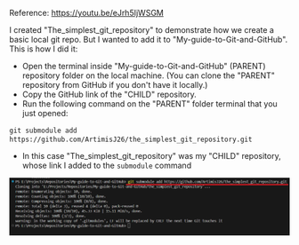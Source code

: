 Reference: https://youtu.be/eJrh5IjWSGM

I created "The_simplest_git_repository" to demonstrate how we create a basic local git repo. But I wanted to add it to "My-guide-to-Git-and-GitHub". 
This is how I did it:

- Open the terminal inside "My-guide-to-Git-and-GitHub" (PARENT) repository folder on the local machine. (You can clone the "PARENT" repository from GitHub if you don't have it locally.)
- Copy the GitHub link of the "CHILD" repository.
- Run the following command on the "PARENT" folder terminal that you just opened:
  
```
git submodule add https://github.com/ArtimisJ26/the_simplest_git_repository.git
```

- In this case "The_simplest_git_repository" was my "CHILD" repository, whose link I added to the ```submodule``` command

![alt text](nested_repo.png)
